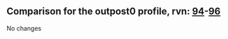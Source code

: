 ## Comparison for the outpost0 profile, rvn: [94](https://github.com/PRO100KatYT/FortniteProfileRevisions/tree/main/profiles/outpost0/94%20outpost0.json)-[96](https://github.com/PRO100KatYT/FortniteProfileRevisions/tree/main/profiles/outpost0/96%20outpost0.json)

No changes
